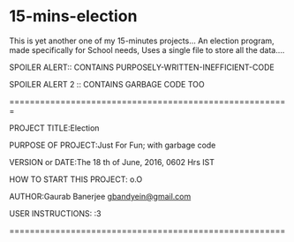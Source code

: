 # 15-mins-election
This is yet another one of my 15-minutes projects...
An election program, made specifically for School needs,
Uses a single file  to store all the data....

SPOILER ALERT:: CONTAINS PURPOSELY-WRITTEN-INEFFICIENT-CODE

SPOILER ALERT 2 :: CONTAINS GARBAGE CODE TOO



=======================================================



PROJECT TITLE:Election  

PURPOSE OF PROJECT:Just For Fun; with garbage code

VERSION or DATE:The 18 th of June, 2016, 0602 Hrs IST

HOW TO START THIS PROJECT: o.O

AUTHOR:Gaurab Banerjee <gbandyein@gmail.com>

USER INSTRUCTIONS: :3


======================================================
